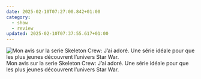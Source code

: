 ```yaml
---
date: 2025-02-10T07:27:00.842+01:00
category:
  - show
  - review
updated: 2025-02-10T07:37:55.617+01:00
---
```


![Mon avis sur la serie Skeleton Crew: J’ai adoré. Une série idéale pour que les plus jeunes découvrent l’univers Star War.](https://alienlebarge.ch/media/photos/2025/02/10/img-6588.jpg)
Mon avis sur la serie Skeleton Crew: J’ai adoré. Une série idéale pour que les plus jeunes découvrent l’univers Star War.
